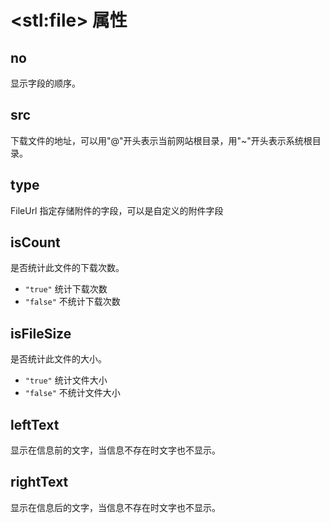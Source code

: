 # &lt;stl:file&gt; 属性

## no

显示字段的顺序。

## src

下载文件的地址，可以用"@"开头表示当前网站根目录，用"~"开头表示系统根目录。

## type

FileUrl 指定存储附件的字段，可以是自定义的附件字段

## isCount

是否统计此文件的下载次数。

- `"true"` 统计下载次数
- `"false"` 不统计下载次数

## isFileSize

是否统计此文件的大小。

- `"true"` 统计文件大小
- `"false"` 不统计文件大小

## leftText

显示在信息前的文字，当信息不存在时文字也不显示。

## rightText

显示在信息后的文字，当信息不存在时文字也不显示。
